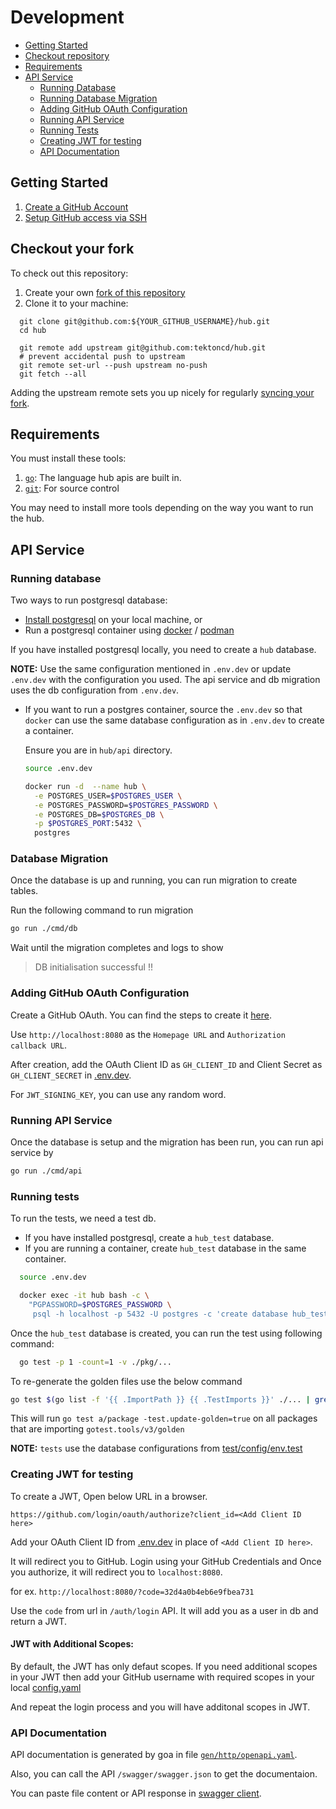 # Development 

- [Getting Started](#getting-started)
- [Checkout repository](#checkout-your-fork) 
- [Requirements](#requirements)
- [API Service](#api-service)
  * [Running Database](#running-database)
  * [Running Database Migration](#database-migration)
  * [Adding GitHub OAuth Configuration](#adding-github-oAuth-configuration)
  * [Running API Service](#running-api-service)
  * [Running Tests](#running-tests) 
  * [Creating JWT for testing](#creating-jwt-for-testing)
  * [API Documentation](#api-documentation)


## Getting Started

1. [Create a GitHub Account][join-github]
1. [Setup GitHub access via SSH][gh-ssh]

## Checkout your fork

To check out this repository:

1. Create your own [fork of this repository][fork-repo]
2. Clone it to your machine:

```shell
  git clone git@github.com:${YOUR_GITHUB_USERNAME}/hub.git
  cd hub

  git remote add upstream git@github.com:tektoncd/hub.git
  # prevent accidental push to upstream
  git remote set-url --push upstream no-push
  git fetch --all
```

Adding the upstream remote sets you up nicely for regularly [syncing your fork][sync-fork].

## Requirements

You must install these tools:

1. [`go`][install-go]: The language hub apis are built in.
1. [`git`][install-git]: For source control

You may need to install more tools depending on the way you want to run the hub.


## API Service

### Running database

Two ways to run postgresql database:
- [Install postgresql][install-pg] on your local machine, or
- Run a postgresql container using [docker][install-docker] / [podman][install-podman]

If you have installed postgresql locally, you need to create a `hub` database.

  **NOTE:** Use the same configuration mentioned in `.env.dev` or
  update `.env.dev` with the configuration you used. The api service
  and db migration uses the db configuration from `.env.dev`.

- If you want to run a postgres container, source the `.env.dev` so that
  `docker` can use the same database configuration as in `.env.dev` to create a container.

  Ensure you are in `hub/api` directory.

  ```bash
  source .env.dev

  docker run -d  --name hub \
    -e POSTGRES_USER=$POSTGRES_USER \
    -e POSTGRES_PASSWORD=$POSTGRES_PASSWORD \
    -e POSTGRES_DB=$POSTGRES_DB \
    -p $POSTGRES_PORT:5432 \
    postgres
  ```


### Database Migration

Once the database is up and running, you can run migration to create tables.

Run the following command to run migration

```bash
go run ./cmd/db
```

Wait until the migration completes and logs to show

  > DB initialisation successful !!


### Adding GitHub OAuth Configuration

Create a GitHub OAuth. You can find the steps to create it [here][gh-oauth]. 

Use `http://localhost:8080` as the `Homepage URL` and `Authorization callback URL`.

After creation, add the OAuth Client ID as `GH_CLIENT_ID` and Client Secret as `GH_CLIENT_SECRET` in [.env.dev][env-dev].

For `JWT_SIGNING_KEY`, you can use any random word.

### Running API Service

Once the database is setup and the migration has been run, you can run api service by

```bash
go run ./cmd/api
```

### Running tests

To run the tests, we need a test db.
- If you have installed postgresql, create a `hub_test` database.
- If you are running a container, create `hub_test` database in the same container.

```bash
  source .env.dev

  docker exec -it hub bash -c \
    "PGPASSWORD=$POSTGRES_PASSWORD \
     psql -h localhost -p 5432 -U postgres -c 'create database hub_test;'"
```

Once the `hub_test` database is created, you can run the test using following command:

```bash
  go test -p 1 -count=1 -v ./pkg/...
```

To re-generate the golden files use the below command

```bash
go test $(go list -f '{{ .ImportPath }} {{ .TestImports }}' ./... | grep gotest.tools/v3/golden | awk '{print $1}' | tr '\n' ' ') -test.update-golden=true
```
This will run `go test a/package -test.update-golden=true` on all packages that are importing `gotest.tools/v3/golden`

**NOTE:** `tests` use the database configurations from [test/config/env.test][env-test-file]

### Creating JWT for testing

To create a JWT, Open below URL in a browser. 
```
https://github.com/login/oauth/authorize?client_id=<Add Client ID here>
```
Add your OAuth Client ID from [.env.dev][env-dev] in place of `<Add Client ID here>`.

It will redirect you to GitHub. Login using your GitHub Credentials and Once you authorize, it will redirect you to `localhost:8080`.

for ex. `http://localhost:8080/?code=32d4a0b4eb6e9fbea731`

Use the `code` from url in `/auth/login` API. It will add you as a user in db and return a JWT. 

#### JWT with Additional Scopes:

By default, the JWT has only defaut scopes. If you need additional scopes in your JWT then add your GitHub username with required scopes in your local [config.yaml][config-yaml]

And repeat the login process and you will have additonal scopes in JWT.

### API Documentation

API documentation is generated by goa in file [`gen/http/openapi.yaml`][swagger-doc].

Also, you can call the API `/swagger/swagger.json` to get the documentaion.

You can paste file content or API response in [swagger client][swagger].


[join-github]:https://github.com/join
[gh-ssh]:https://help.github.com/articles/connecting-to-github-with-ssh/
[fork-repo]:https://help.github.com/articles/fork-a-repo/
[sync-fork]:https://help.github.com/articles/syncing-a-fork/
[install-go]:https://golang.org/doc/install
[install-goa]:https://github.com/goadesign/goa
[install-git]:https://help.github.com/articles/set-up-git/
[install-pg]: https://www.postgresql.org/docs/12/tutorial-install.html
[install-docker]: https://docs.docker.com/engine/install/
[install-podman]: https://podman.io/getting-started/installation.html
[env-dev]:https://github.com/tektoncd/hub/blob/master/api/.env.dev
[env-test-file]: https://github.com/tektoncd/hub/blob/master/api/test/config/env.test
[gh-oauth]:https://docs.github.com/en/developers/apps/creating-an-oauth-app
[config-yaml]:https://github.com/tektoncd/hub/blob/master/config.yaml
[swagger]:https://editor.swagger.io
[swagger-doc]:https://github.com/tektoncd/hub/blob/master/api/gen/http/openapi.yaml
